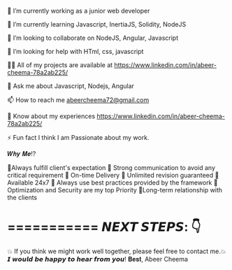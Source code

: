 🔭 I’m currently working as a junior web developer

🌱 I’m currently learning Javascript, InertiaJS, Solidity, NodeJS

👯 I’m looking to collaborate on NodeJS, Angular, Javascript

🤝 I’m looking for help with HTml, css, javascript

👨‍💻 All of my projects are available at https://www.linkedin.com/in/abeer-cheema-78a2ab225/

💬 Ask me about Javascript, Nodejs, Angular

📫 How to reach me abeercheema72@gmail.com

📄 Know about my experiences https://www.linkedin.com/in/abeer-cheema-78a2ab225/

⚡ Fun fact I think I am Passionate about my work.


​𝑾𝒉𝒚 𝑴𝒆⁉️

🚀Always​ fulfill​​​ client​'s​ expectation
🚀 ​Strong communication​ to avoid any critical requirement​
🚀 ​On-time Delivery​
🚀 ​​Unlimited revision guaranteed
🚀 ​​Available 24x7
🚀 ​Always use best practices provided ​by the framework
​​🚀 Optimization and Security are my top Priority​
🚀​ Long-term relationship with the client​s

===========
𝙉𝙀𝙓𝙏 𝙎𝙏𝙀𝙋𝙎: 👇
===========

💥 If you think we might work well together, please feel free to contact me.💥
𝙄 𝙬𝙤𝙪𝙡𝙙 𝙗𝙚 𝙝𝙖𝙥𝙥𝙮 𝙩𝙤 𝙝𝙚𝙖𝙧 𝙛𝙧𝙤𝙢 𝙮𝙤𝙪!
𝐁𝐞𝐬𝐭,
Abeer Cheema
